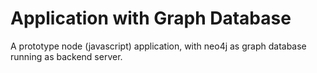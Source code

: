 # Application with Graph Database
A prototype node (javascript) application, with neo4j as graph database running as backend server. 
